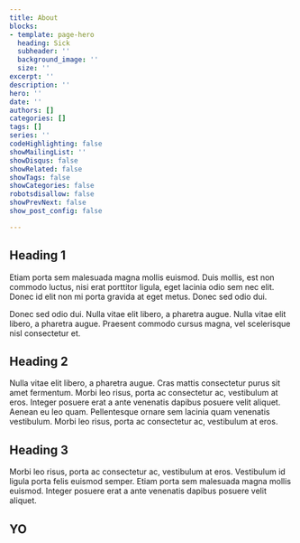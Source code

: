 ```yaml
---
title: About
blocks:
- template: page-hero
  heading: Sick
  subheader: ''
  background_image: ''
  size: ''
excerpt: ''
description: ''
hero: ''
date: ''
authors: []
categories: []
tags: []
series: ''
codeHighlighting: false
showMailingList: ''
showDisqus: false
showRelated: false
showTags: false
showCategories: false
robotsdisallow: false
showPrevNext: false
show_post_config: false

---
```

## Heading 1
Etiam porta sem malesuada magna mollis euismod. Duis mollis, est non commodo luctus, nisi erat porttitor ligula, eget lacinia odio sem nec elit. Donec id elit non mi porta gravida at eget metus. Donec sed odio dui.

Donec sed odio dui. Nulla vitae elit libero, a pharetra augue. Nulla vitae elit libero, a pharetra augue. Praesent commodo cursus magna, vel scelerisque nisl consectetur et.
## Heading 2
Nulla vitae elit libero, a pharetra augue. Cras mattis consectetur purus sit amet fermentum. Morbi leo risus, porta ac consectetur ac, vestibulum at eros. Integer posuere erat a ante venenatis dapibus posuere velit aliquet. Aenean eu leo quam. Pellentesque ornare sem lacinia quam venenatis vestibulum. Morbi leo risus, porta ac consectetur ac, vestibulum at eros.
## Heading 3
Morbi leo risus, porta ac consectetur ac, vestibulum at eros. Vestibulum id ligula porta felis euismod semper. Etiam porta sem malesuada magna mollis euismod. Integer posuere erat a ante venenatis dapibus posuere velit aliquet.

<h2>YO</h2>